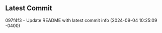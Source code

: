 
## Latest Commit
097f4f3 - Update README with latest commit info (2024-09-04 10:25:09 -0400) <Yunxi-Zhou>
